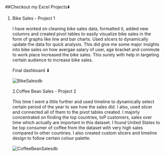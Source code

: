 ##Checkout my Excel Projects⬇️<br/>
1. Bike Sales - Project 1<br/><br/>
   I have worked on cleaning bike sales data, formatted it, added new columns and created pivot tables to easily visualize bike sales in the form of graphs like line and bar charts. Used slicers to dynamically
   update the data for quick analysis. This did give me some major insights into bike sales on how avergae salary of user, age bracket and commute to work place increased the bike sales. This surely with help
   in targeting certain audience to increase bike sales. <br/><br/>
   Final dashboard ⬇ <br/><br/>
   ![BikeSalesdb](https://github.com/user-attachments/assets/295bd339-b8cc-47c8-9f2f-ff735133dd63)<br/><br/>
2.Coffee Bean Sales - Project 2<br/><br/>
  This time I went a little further and used timeline to dynamically select certain period of the year to see how the sales did. I also, used slicer and connected all of them to the pivot tables created. I majorly
  concentrated on finding the top countries, toP customers, sales over time which actually are important in this dataset. I found United States to be top consumer of coffee from the dataset with very high sales
  compared to other countries. I also created custom slicers and timeline design to follow certain colour palette.<br/><br/>
  ![CoffeeBeanSalesdb](https://github.com/user-attachments/assets/8b78a583-45fe-4308-ae64-d5aeecd84dc4)

    

